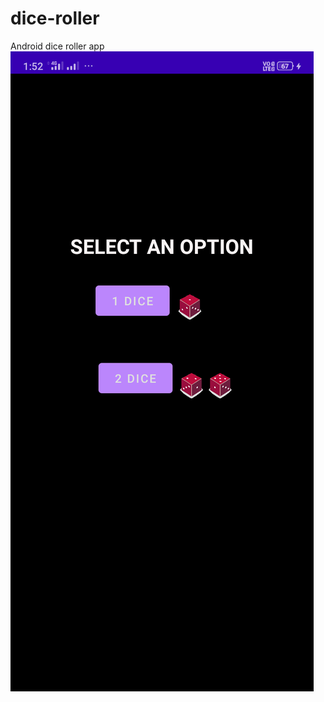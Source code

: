# dice-roller
Android dice roller app
![alt text](https://github.com/hisenberg-lab/dice-roller/blob/main/01.png)
